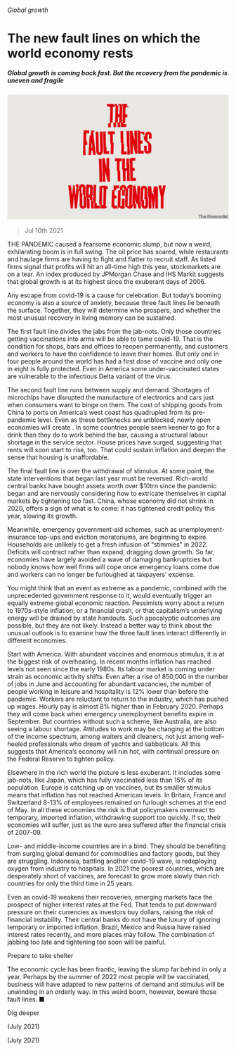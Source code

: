 ###### Global growth

# The new fault lines on which the world economy rests 

##### Global growth is coming back fast. But the recovery from the pandemic is uneven and fragile 

![image](images/20210710_LDD001_0.jpg) 

> Jul 10th 2021 

THE PANDEMIC caused a fearsome economic slump, but now a weird, exhilarating boom is in full swing. The oil price has soared, while restaurants and haulage firms are having to fight and flatter to recruit staff. As listed firms signal that profits will hit an all-time high this year, stockmarkets are on a tear. An index produced by JPMorgan Chase and IHS Markit suggests that global growth is at its highest since the exuberant days of 2006.

Any escape from covid-19 is a cause for celebration. But today’s booming economy is also a source of anxiety, because three fault lines lie beneath the surface. Together, they will determine who prospers, and whether the most unusual recovery in living memory can be sustained.


The first fault line divides the jabs from the jab-nots. Only those countries getting vaccinations into arms will be able to tame covid-19. That is the condition for shops, bars and offices to reopen permanently, and customers and workers to have the confidence to leave their homes. But only one in four people around the world has had a first dose of vaccine and only one in eight is fully protected. Even in America some under-vaccinated states are vulnerable to the infectious Delta variant of the virus.

The second fault line runs between supply and demand. Shortages of microchips have disrupted the manufacture of electronics and cars just when consumers want to binge on them. The cost of shipping goods from China to ports on America’s west coast has quadrupled from its pre-pandemic level. Even as these bottlenecks are unblocked, newly open economies will create . In some countries people seem keener to go for a drink than they do to work behind the bar, causing a structural labour shortage in the service sector. House prices have surged, suggesting that rents will soon start to rise, too. That could sustain inflation and deepen the sense that housing is unaffordable.

The final fault line is over the withdrawal of stimulus. At some point, the state interventions that began last year must be reversed. Rich-world central banks have bought assets worth over $10trn since the pandemic began and are nervously considering how to extricate themselves  in capital markets by tightening too fast. China, whose economy did not shrink in 2020, offers a sign of what is to come: it has tightened credit policy this year, slowing its growth.

Meanwhile, emergency government-aid schemes, such as unemployment-insurance top-ups and eviction moratoriums, are beginning to expire. Households are unlikely to get a fresh infusion of “stimmies” in 2022. Deficits will contract rather than expand, dragging down growth. So far, economies have largely avoided a wave of damaging bankruptcies but nobody knows how well firms will cope once emergency loans come due and workers can no longer be furloughed at taxpayers’ expense.

You might think that an event as extreme as a pandemic, combined with the unprecedented government response to it, would eventually trigger an equally extreme global economic reaction. Pessimists worry about a return to 1970s-style inflation, or a financial crash, or that capitalism’s underlying energy will be drained by state handouts. Such apocalyptic outcomes are possible, but they are not likely. Instead a better way to think about the unusual outlook is to examine how the three fault lines interact differently in different economies.

Start with America. With abundant vaccines and enormous stimulus, it is at the biggest risk of overheating. In recent months inflation has reached levels not seen since the early 1980s. Its labour market is coming under strain as economic activity shifts. Even after a rise of 850,000 in the number of jobs in June and accounting for abundant vacancies, the number of people working in leisure and hospitality is 12% lower than before the pandemic. Workers are reluctant to return to the industry, which has pushed up wages. Hourly pay is almost 8% higher than in February 2020. Perhaps they will come back when emergency unemployment benefits expire in September. But countries without such a scheme, like Australia, are also seeing a labour shortage. Attitudes to work may be changing at the bottom of the income spectrum, among waiters and cleaners, not just among well-heeled professionals who dream of yachts and sabbaticals. All this suggests that America’s economy will run hot, with continual pressure on the Federal Reserve to tighten policy.

Elsewhere in the rich world the picture is less exuberant. It includes some jab-nots, like Japan, which has fully vaccinated less than 15% of its population. Europe is catching up on vaccines, but its smaller stimulus means that inflation has not reached American levels. In Britain, France and Switzerland 8-13% of employees remained on furlough schemes at the end of May. In all these economies the risk is that policymakers overreact to temporary, imported inflation, withdrawing support too quickly. If so, their economies will suffer, just as the euro area suffered after the financial crisis of 2007-09.

Low- and middle-income countries are in a bind. They should be benefiting from surging global demand for commodities and factory goods, but they are struggling. Indonesia, battling another covid-19 wave, is redeploying oxygen from industry to hospitals. In 2021 the poorest countries, which are desperately short of vaccines, are forecast to grow more slowly than rich countries for only the third time in 25 years.

Even as covid-19 weakens their recoveries, emerging markets face the prospect of higher interest rates at the Fed. That tends to put downward pressure on their currencies as investors buy dollars, raising the risk of financial instability. Their central banks do not have the luxury of ignoring temporary or imported inflation. Brazil, Mexico and Russia have raised interest rates recently, and more places may follow. The combination of jabbing too late and tightening too soon will be painful.

Prepare to take shelter

The economic cycle has been frantic, leaving the slump far behind in only a year. Perhaps by the summer of 2022 most people will be vaccinated, business will have adapted to new patterns of demand and stimulus will be unwinding in an orderly way. In this weird boom, however, beware those fault lines. ■

Dig deeper

 (July 2021)

 (July 2021)

